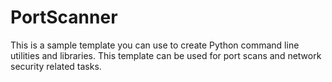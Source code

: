# PortScanner
This is a sample template you can use to create Python command line utilities and libraries. This template can be used for port scans and network security related tasks.
